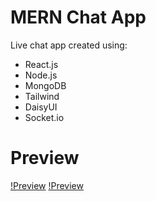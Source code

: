 ﻿# MERN Chat App

Live chat app created using:
- React.js
- Node.js
- MongoDB
- Tailwind
- DaisyUI
- Socket.io

# Preview
[!Preview](https://i.ibb.co/gFNjpZC/preview1.jpg)
[!Preview](https://i.ibb.co/JCsmgXg/preview2.jpg)
